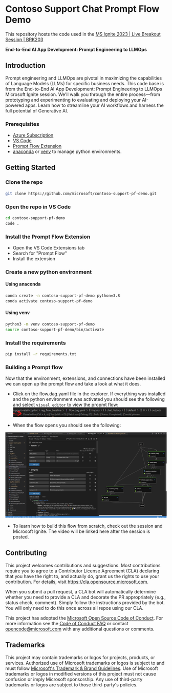 # Contoso Support Chat Prompt Flow Demo

This repository hosts the code used in the [MS Ignite 2023 | Live Breakout Session | BRK203](https://ignite.microsoft.com/en-US/sessions/16ee2bd5-7cb8-4419-95f6-3cab36dfac93)

**End-to-End AI App Development: Prompt Engineering to LLMOps**

## Introduction

Prompt engineering and LLMOps are pivotal in maximizing the capabilities of Language Models (LLMs) for specific business needs. This code base is from the End-to-End AI App Development: Prompt Engineering to LLMOps Microsoft Ignite session. We'll walk you through the entire process—from prototyping and experimenting to evaluating and deploying your AI-powered apps. Learn how to streamline your AI workflows and harness the full potential of Generative AI.

### Prerequisites

- [Azure Subscription](https://azure.microsoft.com/free/)
- [VS Code](https://code.visualstudio.com/download)
- [Prompt Flow Extension](https://marketplace.visualstudio.com/items?itemName=prompt-flow.prompt-flow)
- [anaconda](https://www.anaconda.com/products/individual) or [venv](https://docs.python.org/3/library/venv.html) to manage python environments.

## Getting Started

### Clone the repo

```bash
git clone https://github.com/microsoft/contoso-support-pf-demo.git
```

### Open the repo in VS Code

```bash
cd contoso-support-pf-demo
code .
```

### Install the Prompt Flow Extension

- Open the VS Code Extensions tab
- Search for "Prompt Flow"
- Install the extension

### Create a new python environment

#### Using anaconda

```bash
conda create -n contoso-support-pf-demo python=3.8
conda activate contoso-support-pf-demo
```

#### Using venv

```bash
python3 -m venv contoso-support-pf-demo
source contoso-support-pf-demo/bin/activate
```

### Install the requirements

```bash
pip install -r requirements.txt
```

### Building a Prompt flow

Now that the environment, extensions, and connections have been installed we can open up the prompt flow and take a look at what it does.

- Click on the flow.dag.yaml file in the explorer. If everything was installed and the python environment was activated you should see the following and select `visual editor` to view the propmt flow:
![Alt text](image.png)

- When the flow opens you should see the following:

![Alt text](image-1.png)

- To learn how to build this flow from scratch, check out the session and Microsoft Ignite. The video will be linked here after the session is posted.

## Contributing

This project welcomes contributions and suggestions.  Most contributions require you to agree to a
Contributor License Agreement (CLA) declaring that you have the right to, and actually do, grant us
the rights to use your contribution. For details, visit https://cla.opensource.microsoft.com.

When you submit a pull request, a CLA bot will automatically determine whether you need to provide
a CLA and decorate the PR appropriately (e.g., status check, comment). Simply follow the instructions
provided by the bot. You will only need to do this once across all repos using our CLA.

This project has adopted the [Microsoft Open Source Code of Conduct](https://opensource.microsoft.com/codeofconduct/).
For more information see the [Code of Conduct FAQ](https://opensource.microsoft.com/codeofconduct/faq/) or
contact [opencode@microsoft.com](mailto:opencode@microsoft.com) with any additional questions or comments.

## Trademarks

This project may contain trademarks or logos for projects, products, or services. Authorized use of Microsoft 
trademarks or logos is subject to and must follow 
[Microsoft's Trademark & Brand Guidelines](https://www.microsoft.com/en-us/legal/intellectualproperty/trademarks/usage/general).
Use of Microsoft trademarks or logos in modified versions of this project must not cause confusion or imply Microsoft sponsorship.
Any use of third-party trademarks or logos are subject to those third-party's policies.
